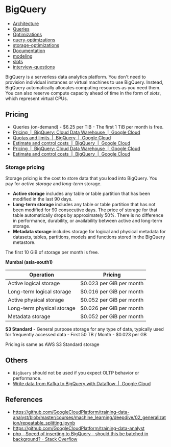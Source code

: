 # BigQuery

- [Architecture](databases/data-warehouses/bigquery/architecture.md)
- [Queries](databases/data-warehouses/bigquery/queries.md)
- [Optimizations](databases/data-warehouses/bigquery/optimizations.md)
- [query-optimizations](databases/data-warehouses/bigquery/query-optimizations.md)
- [storage-optimizations](databases/data-warehouses/bigquery/storage-optimizations.md)
- [Documentation](databases/data-warehouses/bigquery/documentation.md)
- [modeling](databases/data-warehouses/bigquery/modeling.md)
- [slots](databases/data-warehouses/bigquery/slots.md)
- [interview-questions](databases/data-warehouses/bigquery/interview-questions.md)

BigQuery is a serverless data analytics platform. You don't need to provision individual instances or virtual machines to use BigQuery. Instead, BigQuery automatically allocates computing resources as you need them. You can also reserve compute capacity ahead of time in the form of _slots_, which represent virtual CPUs.

## Pricing

- Queries (on-demand) - $6.25 per TiB - The first 1 TiB per month is free.
- [Pricing  |  BigQuery: Cloud Data Warehouse  |  Google Cloud](https://cloud.google.com/bigquery/pricing)
- [Quotas and limits  \|  BigQuery  \|  Google Cloud](https://cloud.google.com/bigquery/quotas)
- [Estimate and control costs  \|  BigQuery  \|  Google Cloud](https://cloud.google.com/bigquery/docs/best-practices-costs)
- [Pricing  \|  BigQuery: Cloud Data Warehouse  \|  Google Cloud](https://cloud.google.com/bigquery/pricing)
- [Estimate and control costs  \|  BigQuery  \|  Google Cloud](https://cloud.google.com/bigquery/docs/best-practices-costs)

### Storage pricing

Storage pricing is the cost to store data that you load into BigQuery. You pay for _active storage_ and _long-term_ storage.

- **Active storage** includes any table or table partition that has been modified in the last 90 days.
- **Long-term storage** includes any table or table partition that has not been modified for 90 consecutive days. The price of storage for that table automatically drops by approximately 50%. There is no difference in performance, durability, or availability between active and long-term storage.
- **Metadata storage** includes storage for logical and physical metadata for datasets, tables, partitions, models and functions stored in the BigQuery metastore.

The first 10 GiB of storage per month is free.

**Mumbai (asia-south1)**

| Operation                  | Pricing                  |
| -------------------------- | ------------------------ |
| Active logical storage     | $0.023 per GiB per month |
| Long-term logical storage  | $0.016 per GiB per month |
| Active physical storage    | $0.052 per GiB per month |
| Long-term physical storage | $0.026 per GiB per month |
| Metadata storage           | $0.052 per GiB per month |

**S3 Standard** - General purpose storage for any type of data, typically used for frequently accessed data - First 50 TB / Month - $0.023 per GB

Pricing is same as AWS S3 Standard storage

## Others

- `BigQuery` should not be used if you expect OLTP behavior or performance.
- [Write data from Kafka to BigQuery with Dataflow  \|  Google Cloud](https://cloud.google.com/dataflow/docs/kafka-dataflow)

## References

- https://github.com/GoogleCloudPlatform/training-data-analyst/blob/master/courses/machine_learning/deepdive/02_generalization/repeatable_splitting.ipynb
- https://github.com/GoogleCloudPlatform/training-data-analyst
- [php - Speed of inserting to BigQuery - should this be batched in background? - Stack Overflow](https://stackoverflow.com/questions/69463609/speed-of-inserting-to-bigquery-should-this-be-batched-in-background)
